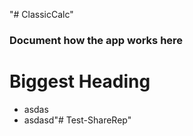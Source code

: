 "# ClassicCalc" 

### Document how the app works here
# Biggest Heading

- asdas 
- asdasd"# Test-ShareRep" 
